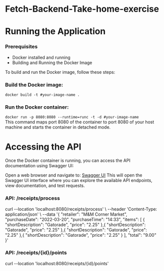 # Fetch-Backend-Take-home-exercise

<h1>Running the Application</h1>

<h3>Prerequisites</h3>
<ul>
    <li> Docker installed and running</li>
    <li> Building and Running the Docker Image</li>
</ul>
To build and run the Docker image, follow these steps:

<h3>Build the Docker image:</h3>


<code>docker build -t #your-image-name .</code>

<h3> Run the Docker container:</h3>
<div>
<code>docker run -p 8080:8080 --runtime=runc -t -d #your-image-name</code><br>
This command maps port 8080 of the container to port 8080 of your host machine and starts the container in detached mode.
</div>

<h1>Accessing the API</h1>
Once the Docker container is running, you can access the API documentation using Swagger UI:

Open a web browser and navigate to:
[Swagger UI](http://localhost:8080/swagger-ui/index.html#/Receipt%20Processor/processReceipts)
This will open the Swagger UI interface where you can explore the available API endpoints, view documentation, and test requests.

<h3>API: /receipts/process</h3>
<json>
    curl --location 'localhost:8080/receipts/process' \
    --header 'Content-Type: application/json' \
    --data '{
      "retailer": "M&M Corner Market",
      "purchaseDate": "2022-03-20",
      "purchaseTime": "14:33",
      "items": [
        {
          "shortDescription": "Gatorade",
          "price": "2.25"
        },{
          "shortDescription": "Gatorade",
          "price": "2.25"
        },{
          "shortDescription": "Gatorade",
          "price": "2.25"
        },{
          "shortDescription": "Gatorade",
          "price": "2.25"
        }
      ],
      "total": "9.00"
    }'
</json>


<h3>API: /receipts/{id}/points</h3>
<json>
    curl --location 'localhost:8080/receipts/{id}/points'
</json>
